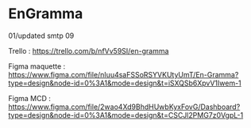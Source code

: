 # EnGramma
 01/updated smtp 09

Trello : https://trello.com/b/nfVv59SI/en-gramma

Figma maquette : https://www.figma.com/file/nIuu4saFSSoRSYVKUtyUmT/En-Gramma?type=design&node-id=0%3A1&mode=design&t=iSXQSb6XpvV1Iwem-1

Figma MCD : https://www.figma.com/file/2wao4Xd9BhdHUwbKyxFovG/Dashboard?type=design&node-id=0%3A1&mode=design&t=CSCJl2PMG7z0VgpL-1
